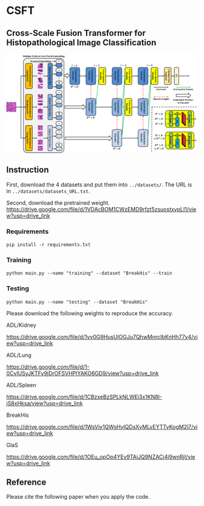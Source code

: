 # CSFT

## Cross-Scale Fusion Transformer for Histopathological Image Classification  

![image](CSFT_flowchart.png)

## Instruction
First, download the 4 datasets and put them into ``../datasets/``. The URL is in ``../datasets/datasets_URL.txt``.

Second, download the pretrained weight. 
https://drive.google.com/file/d/1VDAcBOM1CWzEMD9rfzt5zsuostxvpLI1/view?usp=drive_link

### Requirements
```
pip install -r requirements.txt
```
### Training
```
python main.py --name "training" --dataset "BreakHis" --train
```
### Testing
```
python main.py --name "testing" --dataset "BreakHis"
```
Please download the following weights to reproduce the accuracy.

ADL/Kidney

https://drive.google.com/file/d/1vv0G9HusUlOGJu7QhwMnrcIbKnHh77y4/view?usp=drive_link

ADL/Lung

https://drive.google.com/file/d/1-0CvlUSyJKTFv9jDrOFSVHPlYAKO6GD9/view?usp=drive_link

ADL/Spleen

https://drive.google.com/file/d/1CBzxeBzSPLkNLWEj3x1KN8I-jS8xHksa/view?usp=drive_link

BreakHis

https://drive.google.com/file/d/1WsViy1QWsHylQDsXyMLvEYTTyKogM2l7/view?usp=drive_link

GlaS

https://drive.google.com/file/d/1OEu_opOp4YEv9TAiJQ9NZACj4j9wnRjI/view?usp=drive_link

## Reference 
Please cite the following paper when you apply the code. 
